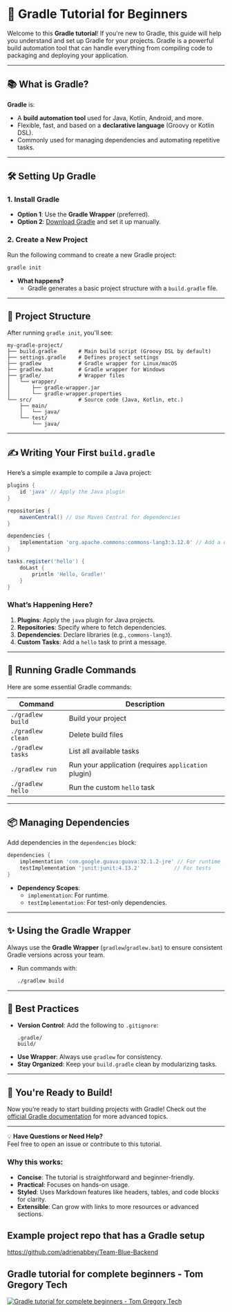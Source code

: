 # 🚀 Gradle Tutorial for Beginners

Welcome to this **Gradle tutorial**! If you're new to Gradle, this guide will help you understand and set up Gradle for your projects. Gradle is a powerful build automation tool that can handle everything from compiling code to packaging and deploying your application.

---

## 📚 What is Gradle?

**Gradle** is:
- A **build automation tool** used for Java, Kotlin, Android, and more.
- Flexible, fast, and based on a **declarative language** (Groovy or Kotlin DSL).
- Commonly used for managing dependencies and automating repetitive tasks.

---

## 🛠️ Setting Up Gradle

### 1. **Install Gradle**
- **Option 1**: Use the **Gradle Wrapper** (preferred).
- **Option 2**: [Download Gradle](https://gradle.org/install/) and set it up manually.

### 2. **Create a New Project**

Run the following command to create a new Gradle project:
```bash
gradle init
```

- **What happens?**
  - Gradle generates a basic project structure with a `build.gradle` file.

---

## 📂 Project Structure

After running `gradle init`, you'll see:
```
my-gradle-project/
├── build.gradle       # Main build script (Groovy DSL by default)
├── settings.gradle    # Defines project settings
├── gradlew            # Gradle wrapper for Linux/macOS
├── gradlew.bat        # Gradle wrapper for Windows
├── gradle/            # Wrapper files
│   └── wrapper/
│       ├── gradle-wrapper.jar
│       └── gradle-wrapper.properties
└── src/               # Source code (Java, Kotlin, etc.)
    ├── main/
    │   └── java/
    └── test/
        └── java/
```

---

## ✍️ Writing Your First `build.gradle`

Here’s a simple example to compile a Java project:

```groovy
plugins {
    id 'java' // Apply the Java plugin
}

repositories {
    mavenCentral() // Use Maven Central for dependencies
}

dependencies {
    implementation 'org.apache.commons:commons-lang3:3.12.0' // Add a dependency
}

tasks.register('hello') {
    doLast {
        println 'Hello, Gradle!'
    }
}
```

### What’s Happening Here?
1. **Plugins**: Apply the `java` plugin for Java projects.
2. **Repositories**: Specify where to fetch dependencies.
3. **Dependencies**: Declare libraries (e.g., `commons-lang3`).
4. **Custom Tasks**: Add a `hello` task to print a message.

---

## 🏃 Running Gradle Commands

Here are some essential Gradle commands:

| Command                     | Description                                  |
|-----------------------------|----------------------------------------------|
| `./gradlew build`           | Build your project                          |
| `./gradlew clean`           | Delete build files                          |
| `./gradlew tasks`           | List all available tasks                    |
| `./gradlew run`             | Run your application (requires `application` plugin) |
| `./gradlew hello`           | Run the custom `hello` task                 |

---

## 📦 Managing Dependencies

Add dependencies in the `dependencies` block:
```groovy
dependencies {
    implementation 'com.google.guava:guava:32.1.2-jre' // For runtime
    testImplementation 'junit:junit:4.13.2'           // For tests
}
```

- **Dependency Scopes**:
  - `implementation`: For runtime.
  - `testImplementation`: For test-only dependencies.

---

## ✨ Using the Gradle Wrapper

Always use the **Gradle Wrapper** (`gradlew`/`gradlew.bat`) to ensure consistent Gradle versions across your team.

- Run commands with:
  ```bash
  ./gradlew build
  ```

---

## 🌱 Best Practices

- **Version Control**: Add the following to `.gitignore`:
  ```plaintext
  .gradle/
  build/
  ```
- **Use Wrapper**: Always use `gradlew` for consistency.
- **Stay Organized**: Keep your `build.gradle` clean by modularizing tasks.

---

## 🎉 You're Ready to Build!

Now you’re ready to start building projects with Gradle! Check out the [official Gradle documentation](https://docs.gradle.org/) for more advanced topics.

---

💡 **Have Questions or Need Help?**  
Feel free to open an issue or contribute to this tutorial.

### Why this works:
- **Concise**: The tutorial is straightforward and beginner-friendly.
- **Practical**: Focuses on hands-on usage.
- **Styled**: Uses Markdown features like headers, tables, and code blocks for clarity.
- **Extensible**: Can grow with links to more resources or advanced sections.

## Example project repo that has a Gradle setup
https://github.com/adrienabbey/Team-Blue-Backend

## Gradle tutorial for complete beginners - Tom Gregory Tech
[![Gradle tutorial for complete beginners - Tom Gregory Tech](https://img.youtube.com/vi/-dtcEMLNmn0/0.jpg)](https://www.youtube.com/watch?v=-dtcEMLNmn0)


